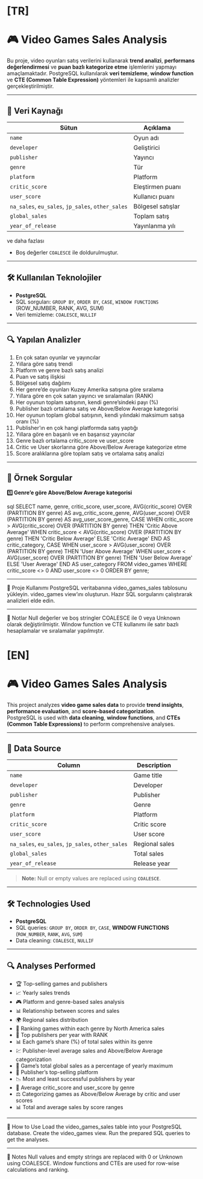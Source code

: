 # [TR]
# 🎮 Video Games Sales Analysis

Bu proje, video oyunları satış verilerini kullanarak **trend analizi**, **performans değerlendirmesi** ve **puan bazlı kategorize etme** işlemlerini yapmayı amaçlamaktadır. PostgreSQL kullanılarak **veri temizleme**, **window function** ve **CTE (Common Table Expression)** yöntemleri ile kapsamlı analizler gerçekleştirilmiştir.

---

## 📂 Veri Kaynağı

| Sütun | Açıklama |
|-------|----------|
| `name` | Oyun adı |
| `developer` | Geliştirici |
| `publisher` | Yayıncı |
| `genre` | Tür |
| `platform` | Platform |
| `critic_score` | Eleştirmen puanı |
| `user_score` | Kullanıcı puanı |
| `na_sales`, `eu_sales`, `jp_sales`, `other_sales` | Bölgesel satışlar |
| `global_sales` | Toplam satış |
| `year_of_release` | Yayınlanma yılı |
ve daha fazlası
- Boş değerler `COALESCE` ile doldurulmuştur.  

---

## 🛠️ Kullanılan Teknolojiler

- **PostgreSQL**  
- SQL sorguları: `GROUP BY`, `ORDER BY`, `CASE`, `WINDOW FUNCTIONS` (ROW_NUMBER, RANK, AVG, SUM)  
- Veri temizleme: `COALESCE`, `NULLIF`  

---

## 🔍 Yapılan Analizler

1. En çok satan oyunlar ve yayıncılar  
2. Yıllara göre satış trendi  
3. Platform ve genre bazlı satış analizi  
4. Puan ve satış ilişkisi  
5. Bölgesel satış dağılımı  
6. Her genre’de oyunları Kuzey Amerika satışına göre sıralama  
7. Yıllara göre en çok satan yayıncı ve sıralamaları (RANK)  
8. Her oyunun toplam satışının, kendi genre’sindeki payı (%)  
9. Publisher bazlı ortalama satış ve Above/Below Average kategorisi  
10. Her oyunun toplam global satışının, kendi yılındaki maksimum satışa oranı (%)  
11. Publisher’ın en çok hangi platformda satış yaptığı  
12. Yıllara göre en başarılı ve en başarısız yayıncılar  
13. Genre bazlı ortalama critic_score ve user_score  
14. Critic ve User skorlarına göre Above/Below Average kategorize etme  
15. Score aralıklarına göre toplam satış ve ortalama satış analizi  

---

## 📝 Örnek Sorgular

**1️⃣ Genre’e göre Above/Below Average kategorisi**

sql
SELECT
    name,
    genre,
    critic_score,
    user_score,
    AVG(critic_score) OVER (PARTITION BY genre) AS avg_critic_score_genre,
    AVG(user_score) OVER (PARTITION BY genre) AS avg_user_score_genre,
    CASE
        WHEN critic_score > AVG(critic_score) OVER (PARTITION BY genre) THEN 'Critic Above Average'
        WHEN critic_score < AVG(critic_score) OVER (PARTITION BY genre) THEN 'Critic Below Average'
        ELSE 'Critic Average'
    END AS critic_category,
    CASE
        WHEN user_score > AVG(user_score) OVER (PARTITION BY genre) THEN 'User Above Average'
        WHEN user_score < AVG(user_score) OVER (PARTITION BY genre) THEN 'User Below Average'
        ELSE 'User Average'
    END AS user_category
FROM video_games
WHERE critic_score <> 0 AND user_score <> 0
ORDER BY genre;

--- 

🔗 Proje Kullanımı
PostgreSQL veritabanına video_games_sales tablosunu yükleyin.
video_games view’ını oluşturun.
Hazır SQL sorgularını çalıştırarak analizleri elde edin.

---

📌 Notlar
Null değerler ve boş stringler COALESCE ile 0 veya Unknown olarak değiştirilmiştir.
Window function ve CTE kullanımı ile satır bazlı hesaplamalar ve sıralamalar yapılmıştır. 

# [EN]
# 🎮 Video Games Sales Analysis

This project analyzes **video game sales data** to provide **trend insights**, **performance evaluation**, and **score-based categorization**.  
PostgreSQL is used with **data cleaning**, **window functions**, and **CTEs (Common Table Expressions)** to perform comprehensive analyses.

---

## 📂 Data Source

| Column | Description |
|--------|-------------|
| `name` | Game title |
| `developer` | Developer |
| `publisher` | Publisher |
| `genre` | Genre |
| `platform` | Platform |
| `critic_score` | Critic score |
| `user_score` | User score |
| `na_sales`, `eu_sales`, `jp_sales`, `other_sales` | Regional sales |
| `global_sales` | Total sales |
| `year_of_release` | Release year |

> **Note:** Null or empty values are replaced using **`COALESCE`**.

---

## 🛠️ Technologies Used

- **PostgreSQL**  
- SQL queries: `GROUP BY`, `ORDER BY`, `CASE`, **WINDOW FUNCTIONS** (`ROW_NUMBER`, `RANK`, `AVG`, `SUM`)  
- Data cleaning: `COALESCE`, `NULLIF`  

---

## 🔍 Analyses Performed

- 🏆 Top-selling games and publishers  
- 📈 Yearly sales trends  
- 🎮 Platform and genre-based sales analysis  
- 📊 Relationship between scores and sales  
- 🌍 Regional sales distribution  
- 🥇 Ranking games within each genre by North America sales  
- 📅 Top publishers per year with RANK  
- 📊 Each game’s share (%) of total sales within its genre  
- 💹 Publisher-level average sales and Above/Below Average categorization  
- 🌟 Game’s total global sales as a percentage of yearly maximum  
- 🏅 Publisher’s top-selling platform  
- 📉 Most and least successful publishers by year  
- 🎯 Average critic_score and user_score by genre  
- ⚖️ Categorizing games as Above/Below Average by critic and user scores  
- 📊 Total and average sales by score ranges  

---

🔗 How to Use
Load the video_games_sales table into your PostgreSQL database.
Create the video_games view.
Run the prepared SQL queries to get the analyses.

---

📌 Notes
Null values and empty strings are replaced with 0 or Unknown using COALESCE.
Window functions and CTEs are used for row-wise calculations and ranking.
